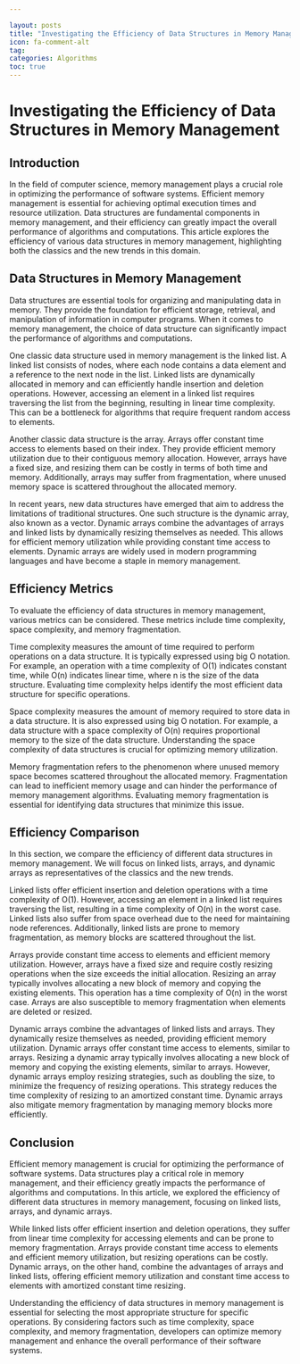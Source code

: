 ```yaml
---

layout: posts
title: "Investigating the Efficiency of Data Structures in Memory Management"
icon: fa-comment-alt
tag:      
categories: Algorithms
toc: true
---
```




# Investigating the Efficiency of Data Structures in Memory Management

## Introduction

In the field of computer science, memory management plays a crucial role in optimizing the performance of software systems. Efficient memory management is essential for achieving optimal execution times and resource utilization. Data structures are fundamental components in memory management, and their efficiency can greatly impact the overall performance of algorithms and computations. This article explores the efficiency of various data structures in memory management, highlighting both the classics and the new trends in this domain.

## Data Structures in Memory Management

Data structures are essential tools for organizing and manipulating data in memory. They provide the foundation for efficient storage, retrieval, and manipulation of information in computer programs. When it comes to memory management, the choice of data structure can significantly impact the performance of algorithms and computations.

One classic data structure used in memory management is the linked list. A linked list consists of nodes, where each node contains a data element and a reference to the next node in the list. Linked lists are dynamically allocated in memory and can efficiently handle insertion and deletion operations. However, accessing an element in a linked list requires traversing the list from the beginning, resulting in linear time complexity. This can be a bottleneck for algorithms that require frequent random access to elements.

Another classic data structure is the array. Arrays offer constant time access to elements based on their index. They provide efficient memory utilization due to their contiguous memory allocation. However, arrays have a fixed size, and resizing them can be costly in terms of both time and memory. Additionally, arrays may suffer from fragmentation, where unused memory space is scattered throughout the allocated memory.

In recent years, new data structures have emerged that aim to address the limitations of traditional structures. One such structure is the dynamic array, also known as a vector. Dynamic arrays combine the advantages of arrays and linked lists by dynamically resizing themselves as needed. This allows for efficient memory utilization while providing constant time access to elements. Dynamic arrays are widely used in modern programming languages and have become a staple in memory management.

## Efficiency Metrics

To evaluate the efficiency of data structures in memory management, various metrics can be considered. These metrics include time complexity, space complexity, and memory fragmentation.

Time complexity measures the amount of time required to perform operations on a data structure. It is typically expressed using big O notation. For example, an operation with a time complexity of O(1) indicates constant time, while O(n) indicates linear time, where n is the size of the data structure. Evaluating time complexity helps identify the most efficient data structure for specific operations.

Space complexity measures the amount of memory required to store data in a data structure. It is also expressed using big O notation. For example, a data structure with a space complexity of O(n) requires proportional memory to the size of the data structure. Understanding the space complexity of data structures is crucial for optimizing memory utilization.

Memory fragmentation refers to the phenomenon where unused memory space becomes scattered throughout the allocated memory. Fragmentation can lead to inefficient memory usage and can hinder the performance of memory management algorithms. Evaluating memory fragmentation is essential for identifying data structures that minimize this issue.

## Efficiency Comparison

In this section, we compare the efficiency of different data structures in memory management. We will focus on linked lists, arrays, and dynamic arrays as representatives of the classics and the new trends.

Linked lists offer efficient insertion and deletion operations with a time complexity of O(1). However, accessing an element in a linked list requires traversing the list, resulting in a time complexity of O(n) in the worst case. Linked lists also suffer from space overhead due to the need for maintaining node references. Additionally, linked lists are prone to memory fragmentation, as memory blocks are scattered throughout the list.

Arrays provide constant time access to elements and efficient memory utilization. However, arrays have a fixed size and require costly resizing operations when the size exceeds the initial allocation. Resizing an array typically involves allocating a new block of memory and copying the existing elements. This operation has a time complexity of O(n) in the worst case. Arrays are also susceptible to memory fragmentation when elements are deleted or resized.

Dynamic arrays combine the advantages of linked lists and arrays. They dynamically resize themselves as needed, providing efficient memory utilization. Dynamic arrays offer constant time access to elements, similar to arrays. Resizing a dynamic array typically involves allocating a new block of memory and copying the existing elements, similar to arrays. However, dynamic arrays employ resizing strategies, such as doubling the size, to minimize the frequency of resizing operations. This strategy reduces the time complexity of resizing to an amortized constant time. Dynamic arrays also mitigate memory fragmentation by managing memory blocks more efficiently.

## Conclusion

Efficient memory management is crucial for optimizing the performance of software systems. Data structures play a critical role in memory management, and their efficiency greatly impacts the performance of algorithms and computations. In this article, we explored the efficiency of different data structures in memory management, focusing on linked lists, arrays, and dynamic arrays.

While linked lists offer efficient insertion and deletion operations, they suffer from linear time complexity for accessing elements and can be prone to memory fragmentation. Arrays provide constant time access to elements and efficient memory utilization, but resizing operations can be costly. Dynamic arrays, on the other hand, combine the advantages of arrays and linked lists, offering efficient memory utilization and constant time access to elements with amortized constant time resizing.

Understanding the efficiency of data structures in memory management is essential for selecting the most appropriate structure for specific operations. By considering factors such as time complexity, space complexity, and memory fragmentation, developers can optimize memory management and enhance the overall performance of their software systems.